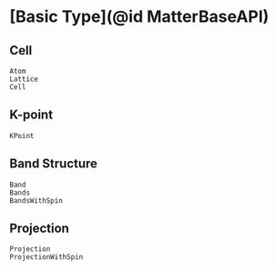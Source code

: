 # [Basic Type](@id MatterBaseAPI)

## Cell

```@docs
Atom
Lattice
Cell
```

## K-point

```@docs
KPoint
```

## Band Structure

```@docs
Band
Bands
BandsWithSpin
```

## Projection

```@docs
Projection
ProjectionWithSpin
```